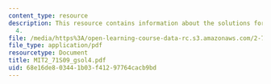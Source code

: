```yaml
---
content_type: resource
description: This resource contains information about the solutions for problem set
  4.
file: /media/https%3A/open-learning-course-data-rc.s3.amazonaws.com/2-71-optics-spring-2009/68e16de803441b03f41297764cacb9bd_MIT2_71S09_gsol4.pdf
file_type: application/pdf
resourcetype: Document
title: MIT2_71S09_gsol4.pdf
uid: 68e16de8-0344-1b03-f412-97764cacb9bd
---
```

